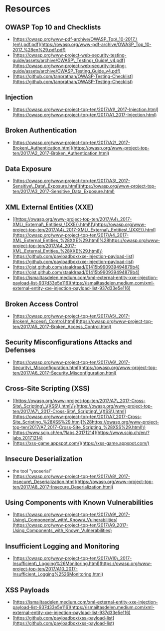 # Resources

## OWASP Top 10 and Checklists

* [https://owasp.org/www-pdf-archive/OWASP_Top\_10-2017_\(en\).pdf.pdf](https://owasp.org/www-pdf-archive/OWASP_Top_10-2017_%28en%29.pdf.pdf)
* [https://owasp.org/www-project-web-security-testing-guide/assets/archive/OWASP\_Testing\_Guide\_v4.pdf](https://owasp.org/www-project-web-security-testing-guide/assets/archive/OWASP_Testing_Guide_v4.pdf)
* [https://github.com/tanprathan/OWASP-Testing-Checklist](https://github.com/tanprathan/OWASP-Testing-Checklist)

## Injection

* [https://owasp.org/www-project-top-ten/2017/A1\_2017-Injection.html](https://owasp.org/www-project-top-ten/2017/A1_2017-Injection.html)

## Broken Authentication

* [https://owasp.org/www-project-top-ten/2017/A2\_2017-Broken\_Authentication.html](https://owasp.org/www-project-top-ten/2017/A2_2017-Broken_Authentication.html)

## Data Exposure

* [https://owasp.org/www-project-top-ten/2017/A3\_2017-Sensitive\_Data\_Exposure.html](https://owasp.org/www-project-top-ten/2017/A3_2017-Sensitive_Data_Exposure.html)

## XML External Entities \(XXE\)

* \[[https://owasp.org/www-project-top-ten/2017/A4\_2017-XML\_External\_Entities\_\(XXE\).html\]\(https://owasp.org/www-project-top-ten/2017/A4\_2017-XML\_External\_Entities\_\(XXE\).html](https://owasp.org/www-project-top-ten/2017/A4_2017-XML_External_Entities_%28XXE%29.html]%28https://owasp.org/www-project-top-ten/2017/A4_2017-XML_External_Entities_%28XXE%29.html)\)
* [https://github.com/payloadbox/xxe-injection-payload-list](https://github.com/payloadbox/xxe-injection-payload-list)
* [https://gist.github.com/staaldraad/01415b990939494879b4](https://gist.github.com/staaldraad/01415b990939494879b4)
* [https://ismailtasdelen.medium.com/xml-external-entity-xxe-injection-payload-list-937d33e5e116](https://ismailtasdelen.medium.com/xml-external-entity-xxe-injection-payload-list-937d33e5e116)

## Broken Access Control

* [https://owasp.org/www-project-top-ten/2017/A5\_2017-Broken\_Access\_Control.html](https://owasp.org/www-project-top-ten/2017/A5_2017-Broken_Access_Control.html)

## Security Misconfigurations Attacks and Defenses

* [https://owasp.org/www-project-top-ten/2017/A6\_2017-Security\_Misconfiguration.html](https://owasp.org/www-project-top-ten/2017/A6_2017-Security_Misconfiguration.html)

## Cross-Site Scripting \(XSS\)

* \[[https://owasp.org/www-project-top-ten/2017/A7\_2017-Cross-Site\_Scripting\_\(XSS\).html\]\(https://owasp.org/www-project-top-ten/2017/A7\_2017-Cross-Site\_Scripting\_\(XSS\).html](https://owasp.org/www-project-top-ten/2017/A7_2017-Cross-Site_Scripting_%28XSS%29.html]%28https://owasp.org/www-project-top-ten/2017/A7_2017-Cross-Site_Scripting_%28XSS%29.html)\)
* [https://www.scip.ch/en/?labs.20171214](https://www.scip.ch/en/?labs.20171214)
* [https://xss-game.appspot.com/](https://xss-game.appspot.com/)

## Insecure Deserialization

* the tool "ysoserial"
* [https://owasp.org/www-project-top-ten/2017/A8\_2017-Insecure\_Deserialization.html](https://owasp.org/www-project-top-ten/2017/A8_2017-Insecure_Deserialization.html)

## Using Components with Known Vulnerabilities

* [https://owasp.org/www-project-top-ten/2017/A9\_2017-Using\_Components\_with\_Known\_Vulnerabilities](https://owasp.org/www-project-top-ten/2017/A9_2017-Using_Components_with_Known_Vulnerabilities)

## Insufficient Logging and Monitoring

* [https://owasp.org/www-project-top-ten/2017/A10\_2017-Insufficient\_Logging%26Monitoring.html](https://owasp.org/www-project-top-ten/2017/A10_2017-Insufficient_Logging%2526Monitoring.html)

## XSS Payloads

* [https://ismailtasdelen.medium.com/xml-external-entity-xxe-injection-payload-list-937d33e5e116](https://ismailtasdelen.medium.com/xml-external-entity-xxe-injection-payload-list-937d33e5e116)
* [https://github.com/payloadbox/xss-payload-list](https://github.com/payloadbox/xss-payload-list)

